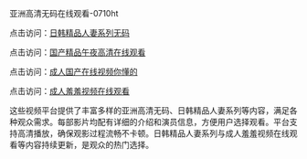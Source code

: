 亚洲高清无码在线观看-0710ht

点击访问：<a href="https://heiliaoga6s9v.pages.dev">日韩精品人妻系列无码</a>

点击访问：<a href="https://heiliaoxwd5i8.pages.dev">国产精品午夜高清在线观看</a>

点击访问：<a href="https://heiliaowt0d7p.pages.dev">成人国产在线视频你懂的</a>

点击访问：<a href="https://heiliaowzu4ur.pages.dev">成人羞羞视频在线观看</a>

这些视频平台提供了丰富多样的亚洲高清无码、日韩精品人妻系列等内容，满足各种观众需求。每部影片均配有详细的介绍和演员信息，方便用户选择观看。平台支持高清播放，确保观影过程流畅不卡顿。日韩精品人妻系列与成人羞羞视频在线观看等内容持续更新，是观众的热门选择。

<span style="display:none;">[Canonical link](）</span>
